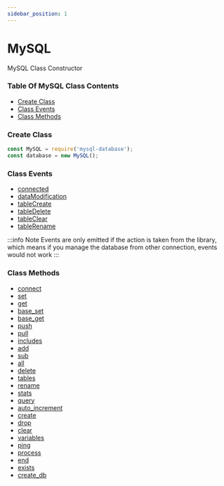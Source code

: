 ```yaml
---
sidebar_position: 1
---
```


# MySQL

MySQL Class Constructor

### Table Of MySQL Class Contents

- [Create Class](#create-class)
- [Class Events](#class-events)
- [Class Methods](#class-methods)

### Create Class

```js
const MySQL = require('mysql-database');
const database = new MySQL();
```

### Class Events
- [connected](/docs/events/connected)
- [dataModification](/docs/events/dataModification)
- [tableCreate](/docs/events/tableCreate)
- [tableDelete](/docs/events/tableDelete)
- [tableClear](/docs/events/tableClear)
- [tableRename](/docs/events/tableRename)

:::info Note
Events are only emitted if the action is taken from the library, which means if you manage the database from other connection, events would not work
:::

### Class Methods
- [connect](/docs/methods/connect)
- [set](/docs/methods/set)
- [get](/docs/methods/get)
- [base_set](/docs/methods/base_set)
- [base_get](/docs/methods/base_get)
- [push](/docs/methods/push)
- [pull](/docs/methods/pull)
- [includes](/docs/methods/includes)
- [add](/docs/methods/add)
- [sub](/docs/methods/sub)
- [all](/docs/methods/all)
- [delete](/docs/methods/delete)
- [tables](/docs/methods/tables)
- [rename](/docs/methods/rename)
- [stats](/docs/methods/stats)
- [query](/docs/methods/query)
- [auto_increment](/docs/methods/auto_increment)
- [create](/docs/methods/create)
- [drop](/docs/methods/drop)
- [clear](/docs/methods/clear)
- [variables](/docs/methods/variables)
- [ping](/docs/methods/ping)
- [process](/docs/methods/process)
- [end](/docs/methods/end)
- [exists](/docs/methods/exists)
- [create_db](/docs/methods/create_db)